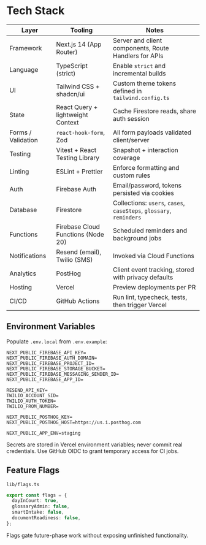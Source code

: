 # Tech Stack

| Layer | Tooling | Notes |
| --- | --- | --- |
| Framework | Next.js 14 (App Router) | Server and client components, Route Handlers for APIs |
| Language | TypeScript (strict) | Enable `strict` and incremental builds |
| UI | Tailwind CSS + shadcn/ui | Custom theme tokens defined in `tailwind.config.ts` |
| State | React Query + lightweight Context | Cache Firestore reads, share auth session |
| Forms / Validation | `react-hook-form`, Zod | All form payloads validated client/server |
| Testing | Vitest + React Testing Library | Snapshot + interaction coverage |
| Linting | ESLint + Prettier | Enforce formatting and custom rules |
| Auth | Firebase Auth | Email/password, tokens persisted via cookies |
| Database | Firestore | Collections: `users`, `cases`, `caseSteps`, `glossary`, `reminders` |
| Functions | Firebase Cloud Functions (Node 20) | Scheduled reminders and background jobs |
| Notifications | Resend (email), Twilio (SMS) | Invoked via Cloud Functions |
| Analytics | PostHog | Client event tracking, stored with privacy defaults |
| Hosting | Vercel | Preview deployments per PR |
| CI/CD | GitHub Actions | Run lint, typecheck, tests, then trigger Vercel |

## Environment Variables

Populate `.env.local` from `.env.example`:

```
NEXT_PUBLIC_FIREBASE_API_KEY=
NEXT_PUBLIC_FIREBASE_AUTH_DOMAIN=
NEXT_PUBLIC_FIREBASE_PROJECT_ID=
NEXT_PUBLIC_FIREBASE_STORAGE_BUCKET=
NEXT_PUBLIC_FIREBASE_MESSAGING_SENDER_ID=
NEXT_PUBLIC_FIREBASE_APP_ID=

RESEND_API_KEY=
TWILIO_ACCOUNT_SID=
TWILIO_AUTH_TOKEN=
TWILIO_FROM_NUMBER=

NEXT_PUBLIC_POSTHOG_KEY=
NEXT_PUBLIC_POSTHOG_HOST=https://us.i.posthog.com

NEXT_PUBLIC_APP_ENV=staging
```

Secrets are stored in Vercel environment variables; never commit real credentials. Use GitHub OIDC to grant temporary access for CI jobs.

## Feature Flags

`lib/flags.ts`

```ts
export const flags = {
  dayInCourt: true,
  glossaryAdmin: false,
  smartIntake: false,
  documentReadiness: false,
};
```

Flags gate future-phase work without exposing unfinished functionality.
